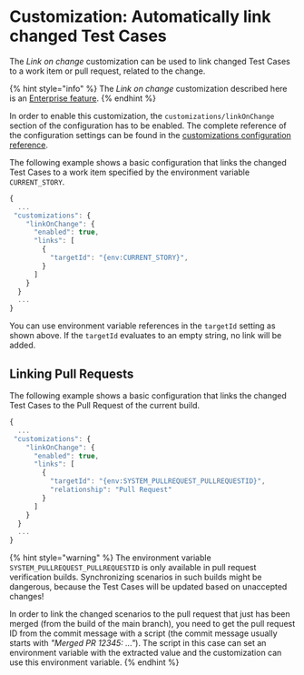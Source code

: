 # Customization: Automatically link changed Test Cases

The _Link on change_ customization can be used to link changed Test Cases to a work item or pull request, related to the change.

{% hint style="info" %}
The _Link on change_ customization described here is an [Enterprise feature](../../licensing.md).
{% endhint %}

In order to enable this customization, the `customizations/linkOnChange` section of the configuration has to be enabled. The complete reference of the configuration settings can be found in the [customizations configuration reference](../../reference/configuration/configuration-customizations.md#linkonchange).

The following example shows a basic configuration that links the changed Test Cases to a work item specified by the environment variable `CURRENT_STORY`.

```javascript
{
  ...
 "customizations": {
    "linkOnChange": {
      "enabled": true,
      "links": [
        {
          "targetId": "{env:CURRENT_STORY}",
        }
      ]
    }
  }
  ...
}
```

You can use environment variable references in the `targetId` setting as shown above. If the `targetId` evaluates to an empty string, no link will be added.

## Linking Pull Requests

The following example shows a basic configuration that links the changed Test Cases to the Pull Request of the current build.

```javascript
{
  ...
 "customizations": {
    "linkOnChange": {
      "enabled": true,
      "links": [
        {
          "targetId": "{env:SYSTEM_PULLREQUEST_PULLREQUESTID}",
          "relationship": "Pull Request"
        }
      ]
    }
  }
  ...
}
```

{% hint style="warning" %}
The environment variable `SYSTEM_PULLREQUEST_PULLREQUESTID` is only available in pull request verification builds. Synchronizing scenarios in such builds might be dangerous, because the Test Cases will be updated based on unaccepted changes!

In order to link the changed scenarios to the pull request that just has been merged (from the build of the main branch), you need to get the pull request ID from the commit message with a script (the commit message usually starts with _"Merged PR 12345: ..."_). The script in this case can set an environment variable with the extracted value and the customization can use this environment variable.
{% endhint %}
